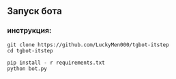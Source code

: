 ## Запуск бота 
### инструкция:

```
git clone https://github.com/LuckyMen000/tgbot-itstep
cd tgbot-itstep
```

```
pip install - r requirements.txt
python bot.py
```
